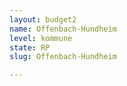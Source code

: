 ```yaml
---
layout: budget2
name: Offenbach-Hundheim
level: kommune
state: RP
slug: Offenbach-Hundheim

---
```



